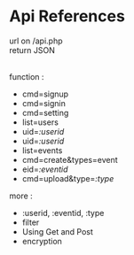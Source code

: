 # Api References <br />
url on /api.php<br />
return JSON<br /><br />

function :
  - cmd=signup
  - cmd=signin
  - cmd=setting
  - list=users
  - uid=_:userid_
  - uid=_:userid_
  - list=events
  - cmd=create&types=event
  - eid=_:eventid_
  - cmd=upload&type=_:type_
  
  
more :
  - \:userid, \:eventid, \:type
  - filter
  - Using Get and Post
  - encryption
  
